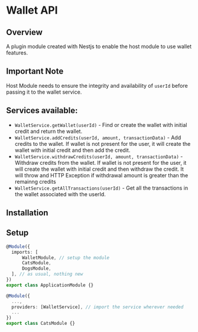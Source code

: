 # Wallet API

## Overview

A plugin module created with Nestjs to enable the host module to use wallet features.

## Important Note

Host Module needs to ensure the integrity and availability of `userId` before passing it to the wallet service.

## Services available:
- ```WalletService.getWallet(userId)``` - Find or create the wallet with initial credit and return the wallet.
- ```WalletService.addCredits(userId, amount, transactionData)``` - Add credits to the wallet. If wallet is not present for the user, it will create the wallet with initial credit and then add the credit.
- ```WalletService.withdrawCredits(userId, amount, transactionData)``` - Withdraw credits from the wallet. If wallet is not present for the user, it will create the wallet with initial credit and then withdraw the credit. It will throw and HTTP Exception if withdrawal amount is greater than the remainng credits
- ```WalletService.getAllTransactions(userId)``` - Get all the transactions in the wallet associated with the userId.

## Installation


## Setup

```ts
@Module({
  imports: [
      WalletModule, // setup the module
      CatsModule,
      DogsModule,
  ], // as usual, nothing new
})
export class ApplicationModule {}
```

```ts
@Module({
  ...,
  providers: [WalletService], // import the service wherever needed
  ...
})
export class CatsModule {}
```
